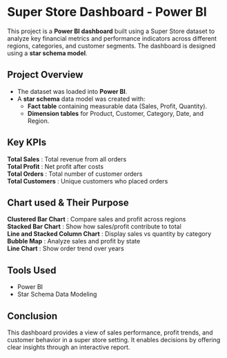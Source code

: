#  Super Store  Dashboard - Power BI

This project is a **Power BI dashboard** built using a Super Store dataset to analyze key financial metrics and performance indicators across different regions, categories, and customer segments. The dashboard is designed using a **star schema model**.

 
 ##  Project Overview

- The dataset was loaded into **Power BI**.
- A **star schema** data model was created with:
  - **Fact table** containing measurable data (Sales, Profit, Quantity).
  - **Dimension tables** for Product, Customer, Category, Date, and Region.

##  Key KPIs

**Total Sales**     :  Total revenue from all orders               
**Total Profit**    :  Net profit after costs                      
**Total Orders**    :  Total number of customer orders             
**Total Customers** :  Unique customers who placed orders 

##  Chart used & Their Purpose

**Clustered Bar Chart**              : Compare sales and profit across regions      
**Stacked Bar Chart**                : Show how sales/profit contribute to total    
**Line and Stacked Column Chart**    : Display sales vs quantity by category        
**Bubble Map**                       : Analyze sales and profit by state            
**Line Chart**                       : Show order trend over years 

##  Tools Used

- Power BI
- Star Schema Data Modeling

##  Conclusion

This dashboard provides a  view of sales performance, profit trends, and customer behavior in a super store setting. It enables  decisions by offering clear insights through an interactive report.
